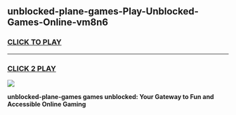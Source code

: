 
## unblocked-plane-games-Play-Unblocked-Games-Online-vm8n6
<h3>
<a href="https://premium76.site?title=unblocked-plane-games&ref=24A">CLICK TO PLAY</a></h3>
<hr>

<h3>
<a href="https://premium76.site?title=unblocked-plane-games&ref=24A">CLICK 2 PLAY</a>
  
</h3>

<a href="https://premium76.site?title=unblocked-plane-games&ref=24A"><img src="https://clearcache.store/games.png"></a>


**unblocked-plane-games games unblocked: Your Gateway to Fun and Accessible Online Gaming**
